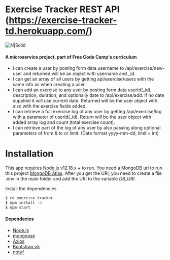 # Exercise Tracker REST API (https://exercise-tracker-td.herokuapp.com/)

![N|Solid](https://external-content.duckduckgo.com/iu/?u=https%3A%2F%2Fupload.wikimedia.org%2Fwikipedia%2Fen%2Fa%2Fa9%2FHeroku_logo.png&f=1&nofb=1)

#### A microservice project, part of Free Code Camp's curriculum

-   I can create a user by posting form data username to /api/exercise/new-user and returned will be an object with username and \_id.
-   I can get an array of all users by getting api/exercise/users with the same info as when creating a user.
-   I can add an exercise to any user by posting form data userId(\_id), description, duration, and optionally date to /api/exercise/add. If no date supplied it will use current date. Returned will be the user object with also with the exercise fields added.
-   I can retrieve a full exercise log of any user by getting /api/exercise/log with a parameter of userId(\_id). Return will be the user object with added array log and count (total exercise count).
-   I can retrieve part of the log of any user by also passing along optional parameters of from & to or limit. (Date format yyyy-mm-dd, limit = int)

# Installation

This app requires [Node.js](https://nodejs.org/) v12.18.x + to run.
You need a MongoDB uri to run this project [MongoDB Atlas](https://www.mongodb.com/cloud/atlas).
After you get the URI, you need to create a file .env in the main folder and add the URI to the variable _DB_URI_.

Install the dependencies

```sh
$ cd exercise-tracker
$ npm install -d
$ npm start
```

#### Dependecies

-   [Node.js](https://nodejs.org/)
-   [mongoose](https://mongoosejs.com/)
-   [Axios](https://github.com/axios/axios)
-   [Bootstrap v5](https://v5.getbootstrap.com/)
-   [notyf](https://www.carlosroso.com/notyf/)
